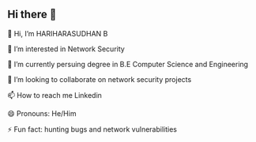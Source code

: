 ## Hi there 👋

👋 Hi, I’m HARIHARASUDHAN B 

👀 I’m interested in Network Security

🌱 I’m currently persuing degree in B.E Computer Science and Engineering

💞️ I’m looking to collaborate on network security projects

📫 How to reach me Linkedin

😄 Pronouns: He/Him

⚡ Fun fact: hunting bugs and network vulnerabilities 


